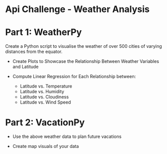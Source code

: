 # Api Challenge - Weather Analysis


# Part 1: WeatherPy
Create a Python script to visualise the weather of over 500 cities of varying distances from the equator.

- Create Plots to Showcase the Relationship Between Weather Variables and Latitude

- Compute Linear Regression for Each Relationship between:
    - Latitude vs. Temperature 
    - Latitude vs. Humidity  
    - Latitude vs. Cloudiness 
    - Latitude vs. Wind Speed  

# Part 2: VacationPy
- Use the above weather data to plan future vacations

- Create map visuals of your data